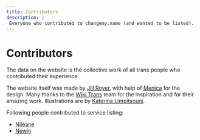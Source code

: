 ```yaml
---
title: Contributors
description: |
 Everyone who contributed to changemy.name (and wanted to be listed). 
---
```


# Contributors

The data on the website is the collective work of all trans people who
contributed their experience.

The website itself was made by [Jill Royer](https://jillroyer.me), with
help of [Menica](https://t.co/GnRihMaBhY?amp=1) for the design.
Many thanks to the [Wiki Trans](https://wikitrans.co/) team for the
inspiration and for their amazing work. Illustrations are
by [Katerina Limpitsouni](https://undraw.co/).

Following people contributed to service listing:

* [Niléane](https://twitter.com/Nildeala)
* [Newin](https://twitter.com/newincpp)

